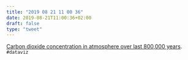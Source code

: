```yaml
---
title: "2019 08 21 11 00 36"
date: 2019-08-21T11:00:36+02:00
draft: false
type: "tweet"
---
```

[Carbon dioxide concentration in atmosphere over last 800,000 years](https://github.com/vis4/co2-history). `#dataviz`
